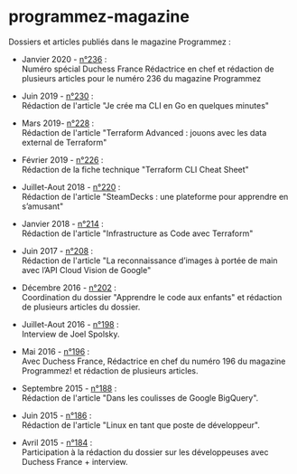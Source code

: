 # programmez-magazine
Dossiers et articles publiés dans le magazine Programmez :

* Janvier 2020 - [n°236](https://www.programmez.com/magazine/programmez-236-pdf) : <br/>
Numéro spécial Duchess France
Rédactrice en chef et rédaction de plusieurs articles pour le numéro 236 du magazine Programmez 

* Juin 2019 - [n°230](https://www.programmez.com/magazine/article/je-crée-ma-CLI-en-Go-en-quelques-minutes) : <br/>
Rédaction de l'article "Je crée ma CLI en Go en quelques minutes" 

* Mars 2019- [n°228](https://www.programmez.com/magazine/programmez-228-pdf) : <br/>
Rédaction de l'article "Terraform Advanced : jouons avec les data external de Terraform" 

* Février 2019 - [n°226](https://www.programmez.com/magazine/programmez-226-pdf) : <br/>
Rédaction de la fiche technique "Terraform CLI Cheat Sheet"

* Juillet-Aout 2018 - [n°220](http://www.programmez.com/magazine/programmez-220-pdf) : <br/>
Rédaction de l'article "SteamDecks : une plateforme pour apprendre en s’amusant"

* Janvier 2018 - [n°214](http://www.programmez.com/magazine/programmez-214-pdf) : <br/>
Rédaction de l'article "Infrastructure as Code avec Terraform"

* Juin 2017 - [n°208](http://www.programmez.com/magazine/programmez-208-pdf) :<br/>
Rédaction de l'article "La reconnaissance d’images à portée de main avec l’API Cloud Vision de Google"

* Décembre 2016 - [n°202](http://www.programmez.com/magazine/programmez-202-pdf) :<br/>
Coordination du dossier "Apprendre le code aux enfants" et rédaction de plusieurs articles du dossier.

* Juillet-Aout 2016 - [n°198](http://www.programmez.com/magazine/programmez-198-pdf) :<br/>
Interview de Joel Spolsky.

* Mai 2016 - [n°196](http://www.programmez.com/magazine/programmez-196-pdf) :<br/>
Avec Duchess France, Rédactrice en chef du numéro 196 du magazine Programmez! et rédaction de plusieurs articles.

* Septembre 2015 - [n°188](http://www.programmez.com/magazine/programmez-188-pdf) :<br/>
Rédaction de l'article "Dans les coulisses de Google BigQuery".

* Juin 2015 - [n°186](http://www.programmez.com/magazine/programmez-186-pdf) :<br/>
Rédaction de l'article "Linux en tant que poste de développeur".

* Avril 2015 - [n°184](http://www.programmez.com/magazine/programmez-184-pdf) :<br/>
Participation à la rédaction du dossier sur les développeuses avec Duchess France + interview.
